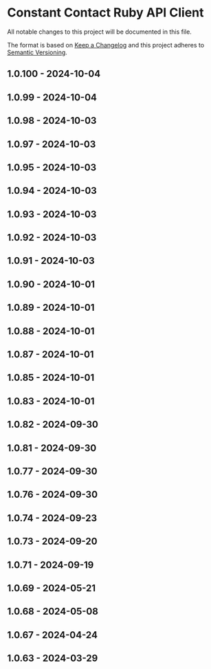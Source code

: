 # Constant Contact Ruby API Client
All notable changes to this project will be documented in this file.

The format is based on [Keep a Changelog](https://keepachangelog.com/) and this project adheres to [Semantic Versioning](https://semver.org/).

## 1.0.100 - 2024-10-04

## 1.0.99 - 2024-10-04

## 1.0.98 - 2024-10-03

## 1.0.97 - 2024-10-03

## 1.0.95 - 2024-10-03

## 1.0.94 - 2024-10-03

## 1.0.93 - 2024-10-03

## 1.0.92 - 2024-10-03

## 1.0.91 - 2024-10-03

## 1.0.90 - 2024-10-01

## 1.0.89 - 2024-10-01

## 1.0.88 - 2024-10-01

## 1.0.87 - 2024-10-01

## 1.0.85 - 2024-10-01

## 1.0.83 - 2024-10-01

## 1.0.82 - 2024-09-30

## 1.0.81 - 2024-09-30

## 1.0.77 - 2024-09-30

## 1.0.76 - 2024-09-30

## 1.0.74 - 2024-09-23

## 1.0.73 - 2024-09-20

## 1.0.71 - 2024-09-19

## 1.0.69 - 2024-05-21

## 1.0.68 - 2024-05-08

## 1.0.67 - 2024-04-24

## 1.0.63 - 2024-03-29
